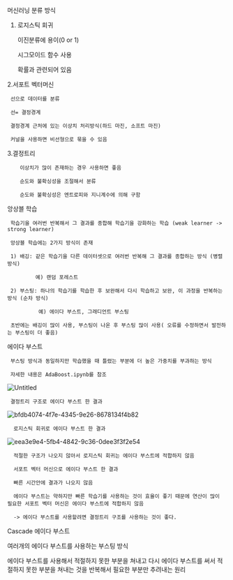 머신러닝 분류 방식

1. 로지스틱 회귀
   
     이진분류에 용이(0 or 1)
   
     시그모이드 함수 사용
   
     확률과 관련되어 있음

2.서포트 벡터머신

     선으로 데이터를 분류
     
     선= 결정경계
        
     결정경계 근처에 있는 이상치 처리방식(하드 마진, 소프트 마진)
        
     커널을 사용하면 비선형으로 묶을 수 있음
        
3.결정트리

        이상치가 많이 존재하는 경우 사용하면 좋음
        
        순도와 불확싱성을 조절해서 분류
        
        순도와 불확싱성은 엔트로피와 지니계수에 의해 구함

앙상블 학습

     학습기을 여러번 반복해서 그 결과를 종합해 학습기을 강화하는 학습 (weak learner -> strong learner)
        
     앙상블 학습에는 2가지 방식이 존재
        
     1) 배깅: 같은 학습기을 다른 데이터셋으로 여러번 반복해 그 결과를 종합하는 방식 (병렬 방식)
        
             예) 랜덤 포레스트
                
     2) 부스팅: 하나의 학습기를 학습한 후 보완해서 다시 학습하고 보완, 이 과정을 반복하는 방식 (순차 방식)
        
              예) 에이다 부스트, 그래디언트 부스팅
                 
     초반에는 배깅이 많이 사용, 부스팅이 나온 후 부스팅 많이 사용( 오류를 수정하면서 발전하는 부스팅이 더 좋음)

에이다 부스트

     부스팅 방식과 동일하지만 학습했을 때 틀렸는 부분에 더 높은 가중치를 부과하는 방식

     자세한 내용은 AdaBoost.ipynb를 참조
        
![Untitled](https://github.com/Copy-Fox/Study/assets/154932134/5dafb3a1-bb8d-4898-afb0-14d2f150b349)

     결정트리 구조로 에이다 부스트 한 결과

![bfdb4074-4f7e-4345-9e26-8678134f4b82](https://github.com/Copy-Fox/Study/assets/154932134/6068557f-1185-4355-9a05-4f151a719985)

      로지스틱 회귀로 에이다 부스트 한 결과

![eea3e9e4-5fb4-4842-9c36-0dee3f3f2e54](https://github.com/Copy-Fox/Study/assets/154932134/b3e7219c-24ee-48a1-a299-0c9c6501c999)

      적절한 구조가 나오지 않아서 로지스틱 회귀는 에이다 부스트에 적합하지 않음

      서포트 벡터 머신으로 에이다 부스트 한 결과
         
      빠른 시간안에 결과가 나오지 않음
         
      에이다 부스트는 약하지만 빠른 학습기를 사용하는 것이 효율이 좋기 때문에 연산이 많이 필요한 서포트 벡터 머신은 에이다 부스트에 적합하지 않음

      -> 에이다 부스트를 사용할려면 결정트리 구조를 사용하는 것이 좋다.

Cascade 에이다 부스트

   여러개의 에이다 부스트를 사용하는 부스팅 방식

   에이다 부스트를 사용해서 적절하지 못한 부분을 쳐내고 다시 에이다 부스트를 써서 적절하지 못한 부분을 쳐내는 것을 반복해서 필요한 부분만 추려내는 원리
